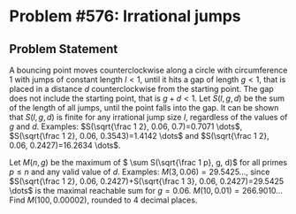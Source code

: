 # Problem #576: Irrational jumps 

## Problem Statement 


A bouncing point moves counterclockwise along a circle with circumference $1$ with  jumps of constant length $l<1$, until it hits a gap of length $g<1$, that is placed in a distance $d$ counterclockwise from the starting point. The gap does not include the starting point, that is $g+d<1$.
Let $S(l,g,d)$ be the sum of the length of all jumps, until the point falls into the gap. It can be shown that $S(l,g,d)$ is finite for any irrational jump size $l$, regardless of the values of $g$ and $d$.
Examples: 
$S(\sqrt{\frac 1 2}, 0.06, 0.7)=0.7071 \dots$, $S(\sqrt{\frac 1 2}, 0.06, 0.3543)=1.4142 \dots$ and  $S(\sqrt{\frac 1 2}, 0.06, 0.2427)=16.2634 \dots$.

Let $M(n, g)$ be the maximum of $ \sum S(\sqrt{\frac 1 p}, g, d)$ for all primes $p \le n$ and any valid value of $d$.
Examples:
$M(3, 0.06) =29.5425 \dots$, since $S(\sqrt{\frac 1 2}, 0.06, 0.2427)+S(\sqrt{\frac 1 3}, 0.06, 0.2427)=29.5425 \dots$ is the maximal reachable sum for $g=0.06$. 
$M(10, 0.01)=266.9010 \dots$ 
Find $M(100, 0.00002)$, rounded to 4 decimal places.
